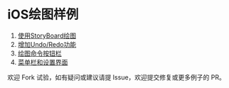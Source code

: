 # iOS绘图样例

1. [使用StoryBoard绘图](StoryBoard1)
1. [增加Undo/Redo功能](StoryBoard1)
1. [绘图命令按钮栏](CmdBar1)
1. [菜单栏和设置界面](MenuBar1)

欢迎 Fork 试验，如有疑问或建议请提 Issue，欢迎提交修复或更多例子的 PR。